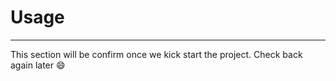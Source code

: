 # Usage
------

This section will be confirm once we kick start the project. Check back again later :smile:

<!-- ## Scale

![typography-font-usage](_media/typography-font-usage.jpg) -->